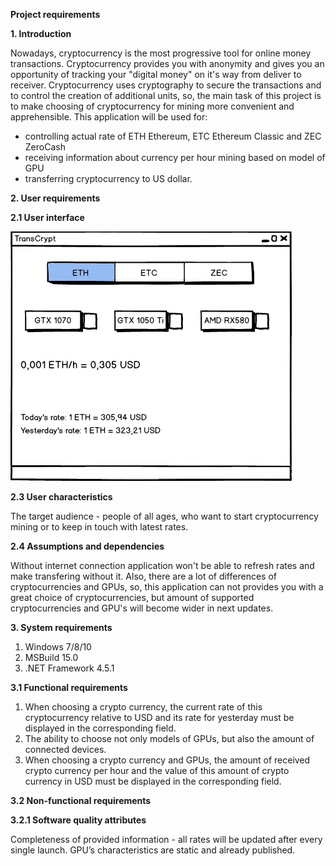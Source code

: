 **Project requirements**

**1. Introduction**

Nowadays, cryptocurrency is the most progressive tool for online money transactions. Cryptocurrency provides you with anonymity and gives you an opportunity of tracking your "digital money" on it's way from deliver to receiver. 
Cryptocurrency uses cryptography to secure the transactions and to control the creation of additional units, so, the main task of this project is to make choosing of cryptocurrency for mining more convenient and apprehensible.
This application will be used for:
* controlling actual rate of ETH Ethereum, ETC Ethereum Classic and ZEC ZeroCash
* receiving information about currency per hour mining based on model of GPU
* transferring cryptocurrency to US dollar.  


**2. User requirements**

**2.1 User interface**

![interface](https://github.com/YevgeniMakarovich/TransCrypt/blob/master/%D0%9C%D0%9E%D0%9A%D0%90%D0%9F.jpg "Interface")

**2.3 User characteristics**

The target audience - people of all ages, who want to start cryptocurrency mining or to keep in touch with latest rates.

**2.4 Assumptions and dependencies**

Without internet connection application won't be able to refresh rates and make transfering without it. Also, there are a lot of differences of cryptocurrencies and GPUs, so, this application can not provides you with a great choice of cryptocurrencies, but amount of supported cryptocurrencies and GPU's will become wider in next updates.


**3. System requirements**

1. Windows 7/8/10
2. MSBuild 15.0
3. .NET Framework 4.5.1



**3.1 Functional requirements**

1. When choosing a crypto currency, the current rate of this cryptocurrency relative to USD and its rate for yesterday must be displayed in the corresponding field.
2. The ability to choose not only  models of GPUs, but also the amount of connected devices.
3. When choosing a crypto currency and GPUs, the amount of received crypto currency per hour and the value of this amount of crypto currency in USD must be displayed in the corresponding field.

**3.2 Non-functional requirements**

**3.2.1 Software quality attributes**

Completeness of provided information - all rates will be updated after every single launch. GPU’s characteristics are static and already published.
